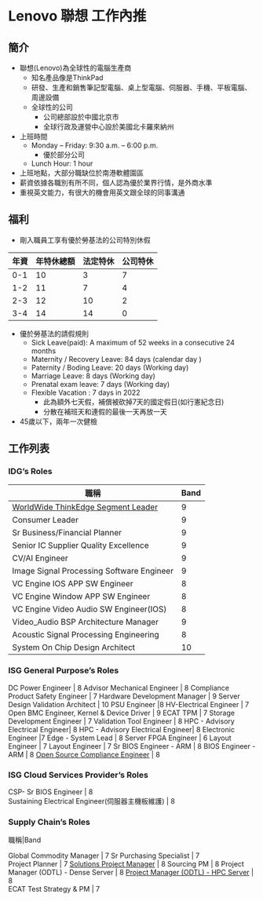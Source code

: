 # Lenovo 聯想 工作內推

## 簡介
* 聯想(Lenovo)為全球性的電腦生產商
    * 知名產品像是ThinkPad
    * 研發、生產和銷售筆記型電腦、桌上型電腦、伺服器、手機、平板電腦、周邊設備
    * 全球性的公司
        * 公司總部設於中國北京市
        * 全球行政及運營中心設於美國北卡羅來納州
* 上班時間
    * Monday – Friday: 9:30 a.m. – 6:00 p.m.
        * 優於部分公司
    * Lunch Hour: 1 hour
* 上班地點，大部分職缺位於南港軟體園區
* 薪資依據各職別有所不同，個人認為優於業界行情，是外商水準
* 重視英文能力，有很大的機會用英文跟全球的同事溝通


## 福利
* 剛入職員工享有優於勞基法的公司特別休假

年資|年特休總額|法定特休|公司特休
-|-|-|-|
0-1|10|3|7
1-2|11|7|4
2-3|12|10|2
3-4|14|14|0

* 優於勞基法的請假規則
    * Sick Leave(paid): A maximum of 52 weeks in a consecutive 24 months
    * Maternity / Recovery Leave: 84 days (calendar day )
    * Paternity / Boding Leave: 20 days (Working day)
    * Marriage Leave: 8 days (Working day)
    * Prenatal exam leave: 7 days (Working day)
    * Flexible Vacation : 7 days in 2022
        * 此為額外七天假，補償被砍掉7天的國定假日(如行憲紀念日)
        * 分散在補班天和連假的最後一天再放一天
* 45歲以下，兩年一次健檢

## 工作列表
### IDG’s Roles

職稱|Band
-|-
[WorldWide ThinkEdge Segment Leader](https://lenovo.avature.net/en_US/careers/JobDetail/WW-ThinkEdge-Segment-Leader/42415?user=895829) | 9
Consumer Leader |9
Sr Business/Financial Planner | 9
Senior IC Supplier Quality Excellence | 9
CV/AI Engineer | 9
Image Signal Processing Software Engineer | 9
VC Engine IOS APP SW Engineer | 8
VC Engine Window APP SW Engineer | 8
VC Engine Video Audio SW Engineer(IOS) | 8
Video_Audio BSP Architecture Manager | 9
Acoustic Signal Processing Engineering | 8
System On Chip Design Architect | 10

### ISG General Purpose’s Roles
DC Power Engineer |	8
Advisor Mechanical Engineer | 8	
Compliance Product Safety Engineer | 7
Hardware Development Manager | 9
Server Design Validation Architect | 10
PSU Engineer |8
HV-Electrical Engineer | 7
Open BMC Engineer, Kernel & Device Driver | 9
ECAT TPM | 7
Storage Development Engineer | 7
Validation Tool Engineer |  8
HPC - Advisory Electrical Engineer|  8
HPC - Advisory Electrical Engineer| 8
Electronic Engineer |7
Edge - System Lead | 8
Server FPGA Engineer | 6
Layout Engineer | 7	
Layout Engineer | 7
Sr BIOS Engineer - ARM  | 8
BIOS Engineer - ARM | 8	
[Open Source Compliance Engineer](https://lenovo.avature.net/en_US/careers/JobDetail/Open-Source-Compliance-Engineer/45126?user=895829) | 8

### ISG Cloud Services Provider’s Roles
CSP- Sr BIOS Engineer | 8	
Sustaining Electrical Engineer(伺服器主機板維護) | 8

### Supply Chain’s Roles

職稱|Band

Global Commodity Manager | 7
Sr Purchasing Specialist | 7	
Project Planner | 7
[Solutions Project Manager](https://lenovo.avature.net/en_US/careers/JobDetail/Solutions-Project-Manager/42453?user=895829) | 8
Sourcing PM | 8
Project Manager (ODTL) - Dense Server | 8
[Project Manager (ODTL) - HPC Server](https://lenovo.avature.net/en_US/careers/JobDetail/ISG-Server-ODTL-HPC-Server/43028?user=895829) | 8	
ECAT Test Strategy & PM | 7	
